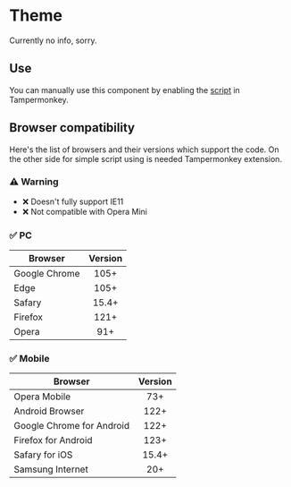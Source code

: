# Theme

Currently no info, sorry.

## Use

You can manually use this component by enabling the [script](https://raw.githubusercontent.com/Neutrxl/Themed/main/Theme.user.js) in Tampermonkey.

## Browser compatibility

Here's the list of browsers and their versions which support the code. On the other side for simple script using is needed Tampermonkey extension.

### ⚠ Warning

- ❌ Doesn't fully support IE11
- ❌ Not compatible with Opera Mini

### ✅ PC

Browser|Version
-|:-:
Google Chrome|105+
Edge|105+
Safary|15.4+
Firefox|121+
Opera|91+

### ✅ Mobile

Browser|Version
-|:-:
Opera Mobile|73+
Android Browser|122+
Google Chrome for Android|122+
Firefox for Android|123+
Safary for iOS|15.4+
Samsung Internet|20+